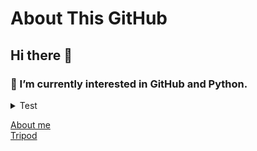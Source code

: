 # About This GitHub
## Hi there 👋
### 🌱 I’m currently interested in GitHub and Python.
<details>
<summary>Test</summary>

  
</details>


[About me](https://hkkmwong.github.io/hkkmwong)<br>
[Tripod](https://hkkmwong.github.io/tripod_abs)<br>


<!--
**hkkmwong/hkkmwong** is a ✨ _special_ ✨ repository because its `README.md` (this file) appears on your GitHub profile.

Here are some ideas to get you started:

- 🔭 I’m currently working on ...
- 🌱 I’m currently learning ...
- 👯 I’m looking to collaborate on ...
- 🤔 I’m looking for help with ...
- 💬 Ask me about ...
- 📫 How to reach me: ...
- 😄 Pronouns: ...
- ⚡ Fun fact: ...
-->
